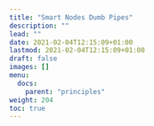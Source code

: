 ```yaml
---
title: "Smart Nodes Dumb Pipes"
description: ""
lead: ""
date: 2021-02-04T12:15:09+01:00
lastmod: 2021-02-04T12:15:09+01:00
draft: false
images: []
menu:
  docs:
    parent: "principles"
weight: 204
toc: true
---
```


